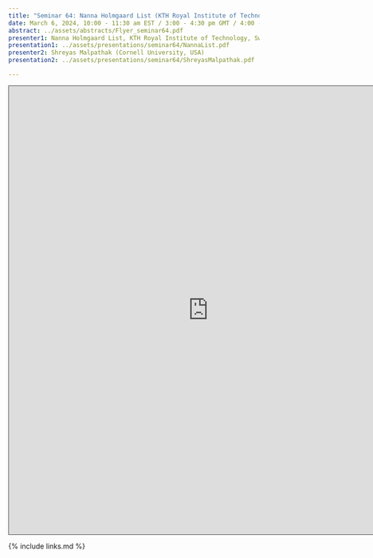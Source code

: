 ```yaml
---
title: "Seminar 64: Nanna Holmgaard List (KTH Royal Institute of Technology, Sweden) and Shreyas Malpathak (Cornell University, USA)"
date: March 6, 2024, 10:00 - 11:30 am EST / 3:00 - 4:30 pm GMT / 4:00 - 5:30 CET, Paris / 10:00 pm - 11:30 pm CST Beijing
abstract: ../assets/abstracts/Flyer_seminar64.pdf
presenter1: Nanna Holmgaard List, KTH Royal Institute of Technology, Sweden
presentation1: ../assets/presentations/seminar64/NannaList.pdf
presenter2: Shreyas Malpathak (Cornell University, USA)
presentation2: ../assets/presentations/seminar64/ShreyasMalpathak.pdf

---
```


<iframe src="https://ub.hosted.panopto.com/Panopto/Pages/Embed.aspx?id=12266bd4-6366-492f-b926-b12b0128b6e0
&autoplay=false&offerviewer=true&showtitle=true&showbrand=true&captions=false&interactivity=all" height="900" width="800" 
style="border: 1px solid #464646;" allowfullscreen allow="autoplay" aria-label="Panopto Embedded Video Player"></iframe>


{% include links.md %}
